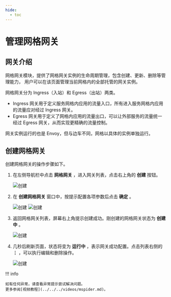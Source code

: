 ```yaml
---
hide:
  - toc
---
```


# 管理网格网关

## 网关介绍

网格网关模块，提供了网格网关实例的生命周期管理，包含创建、更新、删除等管理能力，
用户可以在该页面管理当前网格内的全部托管的网关实例。

网格网关分为 Ingress（入站）和 Egress（出站）两类。

* Ingress 网关用于定义服务网格内应用的流量入口，所有进入服务网格内应用的流量应对经过 Ingress 网关。
* Egress 网关用于定义了网格内应用的流量出口，可以让外部服务的流量统一经过 Egress 网关，从而实现更精确的流量控制。

网关实例运行的也是 Envoy，但与边车不同，网格以具体的实例单独运行。

## 创建网格网关

创建网格网关的操作步骤如下。

1. 在左侧导航栏中点击 __网格网关__ ，进入网关列表，点击右上角的 __创建__ 按钮。

    ![创建](https://docs.daocloud.io/daocloud-docs-images/docs/mspider/images/create-gateway01.png)

2. 在 __创建网格网关__ 窗口中，按提示配置各项参数后点击 __确定__ 。

    ![创建](https://docs.daocloud.io/daocloud-docs-images/docs/zh/docs/mspider/user-guide/images/create-gateway02-1.png)
    ![创建](https://docs.daocloud.io/daocloud-docs-images/docs/zh/docs/mspider/user-guide/images/create-gateway02-2.png)

3. 返回网格网关列表，屏幕右上角提示创建成功。刚创建的网格网关状态为 __创建中__ 。

    ![创建](https://docs.daocloud.io/daocloud-docs-images/docs/mspider/images/create-gateway03.png)

4. 几秒后刷新页面，状态将变为 __运行中__ ，表示网关成功配置。点击列表右侧的 __⋮__ ，可以执行编辑和删除操作。

    ![创建](https://docs.daocloud.io/daocloud-docs-images/docs/mspider/images/create-gateway04.png)

!!! info

    如有任何异常，请查看异常提示尝试解决问题。
    更多参阅[视频教程](../../../videos/mspider.md)。
